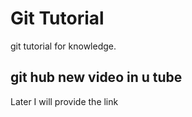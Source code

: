 # Git Tutorial


git tutorial for knowledge.


## git hub new video in u tube
Later I will provide the link
